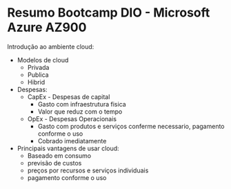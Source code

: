 # Resumo Bootcamp DIO - Microsoft Azure AZ900

Introdução ao ambiente cloud:
- Modelos de cloud
  - Privada
  - Publica
  - Hibrid
- Despesas:
  - CapEx - Despesas de capital
    - Gasto com infraestrutura fisica
    - Valor que reduz com o tempo
  - OpEx - Despesas Operacionais
    - Gasto com produtos e serviços conferme necessario, pagamento conforme o uso
    - Cobrado imediatamente
- Principais vantagens de usar cloud:
  - Baseado em consumo
  - previsão de custos
  - preços por recursos e serviços individuais
  - pagamento conforme o uso
